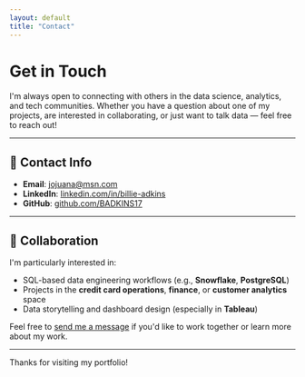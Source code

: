 ```yaml
---
layout: default
title: "Contact"
---
```


# Get in Touch

I'm always open to connecting with others in the data science, analytics, and tech communities. Whether you have a question about one of my projects, are interested in collaborating, or just want to talk data — feel free to reach out!

---

## 📧 Contact Info

- **Email**: [jojuana@msn.com](mailto:jojuana@msn.com)
- **LinkedIn**: [linkedin.com/in/billie-adkins](https://www.linkedin.com/in/billie-adkins-40b186384)
- **GitHub**: [github.com/BADKINS17](https://github.com/BADKINS17)

---

## 🤝 Collaboration

I'm particularly interested in:

- SQL-based data engineering workflows (e.g., **Snowflake**, **PostgreSQL**)
- Projects in the **credit card operations**, **finance**, or **customer analytics** space
- Data storytelling and dashboard design (especially in **Tableau**)

Feel free to [send me a message](mailto:jojuana@msn.com) if you'd like to work together or learn more about my work.

---

Thanks for visiting my portfolio!

